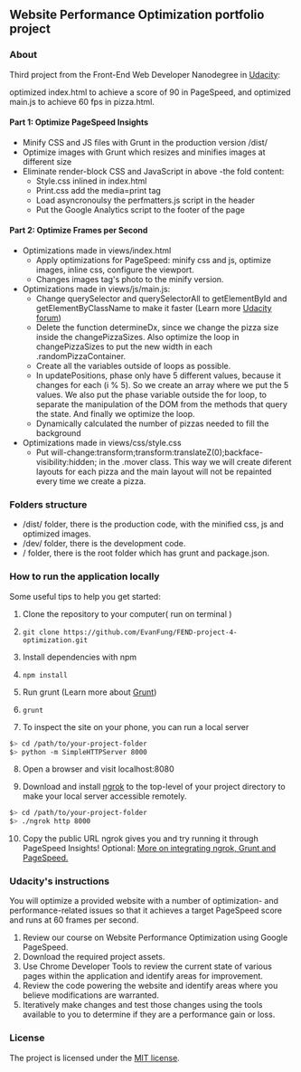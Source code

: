 ## Website Performance Optimization portfolio project

### About

Third project from the Front-End Web Developer Nanodegree in [Udacity](https://www.udacity.com/):

optimized index.html to achieve a score of 90 in PageSpeed, and optimized main.js to achieve 60 fps in pizza.html.

#### Part 1: Optimize PageSpeed Insights

- Minify CSS and JS files with Grunt in the production version /dist/
- Optimize images with Grunt which resizes and minifies images at different size
- Eliminate render-block CSS and JavaScript in above -the fold content:
  - Style.css inlined in index.html
  - Print.css add the media=print tag
  - Load asyncronoulsy the perfmatters.js script in the header
  - Put the Google Analytics script to the footer of the page

#### Part 2: Optimize Frames per Second

- Optimizations made in views/index.html
  - Apply optimizations for PageSpeed: minify css and js, optimize images, inline css, configure the viewport.
  - Changes images tag's photo to the minify version.
- Optimizations made in views/js/main.js:
  - Change querySelector and querySelectorAll to getElementById and getElementByClassName to make it faster (Learn more <a href="https://discussions.udacity.com/t/project-4-how-do-i-optimize-the-background-pizzas-for-loop/36302">Udacity forum</a>)
  - Delete the function determineDx, since we change the pizza size inside the changePizzaSizes. Also optimize the loop in changePizzaSizes to put the new width in each .randomPizzaContainer.
  - Create all the variables outside of loops as possible.
  - In updatePositions, phase only have 5 different values, because it changes for each (i % 5). So we create an array where we put the 5 values. We also put the phase variable outside the for loop, to separate the manipulation of the DOM from the methods that query the state. And finally we optimize the loop.
  - Dynamically calculated the number of pizzas needed to fill the background
- Optimizations made in views/css/style.css
  - Put will-change:transform;transform:translateZ(0);backface-visibility:hidden; in the .mover class. This way we will create diferent layouts for each pizza and the main layout will not be repainted every time we create a pizza.

### Folders structure

- /dist/ folder, there is the production code, with the minified css, js and optimized images.
- /dev/ folder, there is the development code.
- / folder, there is the root folder which has grunt and package.json.

### How to run the application locally

Some useful tips to help you get started:

1. Clone the repository to your computer( run on terminal )

2. ```
   git clone https://github.com/EvanFung/FEND-project-4-optimization.git
   ```

3. Install dependencies with npm

4. ```
   npm install
   ```

5. Run grunt (Learn more about <a href="https://gruntjs.com/">Grunt</a>)

6. ```
   grunt
   ```

7. To inspect the site on your phone, you can run a local server

  ```bash
  $> cd /path/to/your-project-folder
  $> python -m SimpleHTTPServer 8000
  ```

8. Open a browser and visit localhost:8080

9. Download and install [ngrok](https://ngrok.com/) to the top-level of your project directory to make your local server accessible remotely.

  ``` bash
  $> cd /path/to/your-project-folder
  $> ./ngrok http 8000
  ```

10. Copy the public URL ngrok gives you and try running it through PageSpeed Insights! Optional: [More on integrating ngrok, Grunt and PageSpeed.](http://www.jamescryer.com/2014/06/12/grunt-pagespeed-and-ngrok-locally-testing/)

### Udacity's instructions

You will optimize a provided website with a number of optimization- and performance-related issues so that it achieves a target PageSpeed score and runs at 60 frames per second.

1. Review our course on Website Performance Optimization using Google PageSpeed.
2. Download the required project assets.
3. Use Chrome Developer Tools to review the current state of various pages within the application and identify areas for improvement.
4. Review the code powering the website and identify areas where you believe modifications are warranted.
5. Iteratively make changes and test those changes using the tools available to you to determine if they are a performance gain or loss.

### License

The project is licensed under the [MIT license](license.txt).